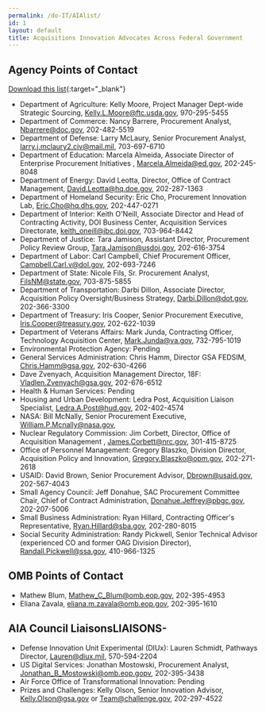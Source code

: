 ```yaml
---
permalink: /do-IT/AIAlist/
id: 1
layout: default
title: Acquisitions Innovation Advocates Across Federal Government
---
```


## Agency Points of Contact
[Download this list](https://techfarhub.cio.gov/assets/files/AIA_List.pdf){:target="_blank"}

-	Department of Agriculture: Kelly Moore, Project Manager Dept-wide Strategic Sourcing, Kelly.L.Moore@ftc.usda.gov, 970-295-5455
-	Department of Commerce: Nancy Barrere, Procurement Analyst, Nbarrere@doc.gov, 202-482-5519
 - Department of Defense: Larry McLaury, Senior Procurement Analyst, larry.j.mclaury2.civ@mail.mil, 703-697-6710
 -   Department of Education: Marcela Almeida, Associate Director of Enterprise Procurement Initiatives , Marcela.Almeida@ed.gov, 202-245-8048
 - Department of Energy: David Leotta, Director, Office of Contract Management, David.Leotta@hq.doe.gov, 202-287-1363
 - Department of Homeland Security: Eric Cho, Procurement Innovation Lab, Eric.Cho@hq.dhs.gov, 202-447-0271
 - Department of Interior: Keith O'Neill, Associate Director and Head of Contracting Activity, DOI Business Center, Acquisition Services Directorate, keith_oneill@ibc.doi.gov, 703-964-8442
 -   Department of Justice: Tara Jamison, Assistant Director, Procurement Policy Review Group, Tara.Jamison@usdoj.gov, 202-616-3754
 - Department of Labor: Carl Campbell, Chief Procurement Officer, Campbell.Carl.v@dol.gov, 202-693-7246
 - Department of State: Nicole Fils, Sr. Procurement Analyst, FilsNM@state.gov, 703-875-5855
 - Department of Transportation: Darbi Dillon, Associate Director, Acquisition Policy Oversight/Business Strategy, Darbi.Dillon@dot.gov, 202-366-3300
 -  Department of Treasury: Iris Cooper, Senior Procurement Executive, Iris.Cooper@treasury.gov, 202-622-1039
 -  Department of Veterans Affairs: Mark Junda, Contracting Officer, Technology Acquisition Center, Mark.Junda@va.gov, 732-795-1019
 -  Environmental Protection Agency: Pending
 - General Services Administration: Chris Hamm, Director GSA FEDSIM, Chris.Hamm@gsa.gov, 202-630-4266
-	Dave Zvenyach, Acquisition Management Director, 18F: Vladlen.Zvenyach@gsa.gov, 202-676-6512
 -  Health & Human Services: Pending
 -  Housing and Urban Development: Ledra Post, Acquisition Liaison Specialist, Ledra.A.Post@hud.gov, 202-402-4574
 - NASA: Bill McNally, Senior Procurement Executive, William.P.Mcnally@nasa.gov,  
 - Nuclear Regulatory Commission: Jim Corbett, Director, Office of Acquisition Management , James.Corbett@nrc.gov, 301-415-8725
 - Office of Personnel Management: Gregory Blaszko, Division Director, Acquisition Policy and Innovation, Gregory.Blaszko@opm.gov, 202-271-2618
 - USAID: David Brown, Senior Procurement Advisor, Dbrown@usaid.gov, 202-567-4043
 - Small Agency Council: Jeff Donahue, SAC Procurement Committee Chair, Chief of Contract Administration, Donahue.Jeffrey@pbgc.gov, 202-207-5006
 -  Small Business Administration: Ryan Hillard, Contracting Officer's Representative, Ryan.Hillard@sba.gov, 202-280-8015
 -  Social Security Administration: Randy Pickwell, Senior Technical Advisor (experienced CO and former OAG Division Director), Randall.Pickwell@ssa.gov, 410-966-1325


## OMB Points of Contact
-	Mathew Blum, Mathew_C_Blum@omb.eop.gov, 202-395-4953
-	Eliana Zavala, eliana.m.zavala@omb.eop.gov, 202-395-1610

## AIA Council LiaisonsLIAISONS-   
-	Defense Innovation Unit Experimental (DIUx): Lauren Schmidt, Pathways Director, Lauren@diux.mil, 570-594-2204
-	US Digital Services: Jonathan Mostowski, Procurement Analyst, Jonathan_B_Mostowski@omb.eop.gopv, 202-395-3438
-	Air Force Office of Transformational Innovation: Pending
-	Prizes and Challenges: Kelly Olson, Senior Innovation Advisor, Kelly.Olson@gsa.gov or Team@challenge.gov, 202-297-4522
